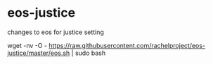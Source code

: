 # eos-justice
changes to eos for justice setting

wget -nv -O - https://raw.githubusercontent.com/rachelproject/eos-justice/master/eos.sh | sudo bash
